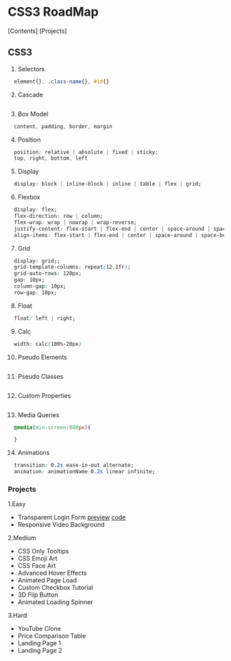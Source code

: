 # CSS3 RoadMap
[Contents]
[Projects]

## CSS3

1. Selectors
```css
  element{}, .class-name{}, #id{}
```

2. Cascade
```css

```

3. Box Model
```css
  content, padding, border, margin
```

4. Position
```css
  position: relative | absolute | fixed | sticky;
  top, right, bottom, left
```

5. Display
```css
  display: block | inline-block | inline | table | flex | grid;
```

6. Flexbox
```css
  display: flex;
  flex-direction: row | column;
  flex-wrap: wrap | nowrap | wrap-reverse;
  justify-content: flex-start | flex-end | center | space-around | space-between | space-evenly;
  align-items: flex-start | flex-end | center | space-around | space-between | space-evenly;
```

7. Grid
```css
  display: grid;;
  grid-template-columns: repeat(12,1fr);
  grid-auto-rows: 120px;
  gap: 10px;
  column-gap: 10px;
  row-gap: 10px;
```

8. Float
```css
  float: left | right;
```

9. Calc
```css
  width: calc(100%-20px)
```

10. Pseudo Elements
```css

```

11. Pseudo Classes
```css

```

12. Custom Properties
```css

```

13. Media Queries
```css
  @media(min-screen:800px){

  }
```

14. Animations
```css
  transition: 0.2s ease-in-out alternate;
  animation: animationName 0.2s linear infinite;
```


### Projects

1.Easy

- Transparent Login Form [preview](https://roopaish.github.io/CSS-RoadMap/Transparent%20Login%20Form) [code](https://github.com/Roopaish/CSS-RoadMap/tree/master/Transparent%20Login%20Form)
- Responsive Video Background

2.Medium

- CSS Only Tooltips
- CSS Emoji Art
- CSS Face Art
- Advanced Hover Effects
- Animated Page Load
- Custom Checkbox Tutorial
- 3D Flip Button
- Animated Loading Spinner

3.Hard

- YouTube Clone
- Price Comparison Table
- Landing Page 1
- Landing Page 2 
